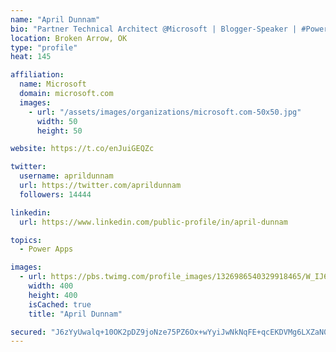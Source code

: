 ```yaml
---
name: "April Dunnam"
bio: "Partner Technical Architect @Microsoft | Blogger-Speaker | #PowerApps, #PowerAutomate, #Office365, #SharePoint | #WIT | #Karaoke Queen"
location: Broken Arrow, OK
type: "profile"
heat: 145

affiliation:
  name: Microsoft
  domain: microsoft.com
  images:
    - url: "/assets/images/organizations/microsoft.com-50x50.jpg"
      width: 50
      height: 50

website: https://t.co/enJuiGEQZc

twitter:
  username: aprildunnam
  url: https://twitter.com/aprildunnam
  followers: 14444

linkedin:
  url: https://www.linkedin.com/public-profile/in/april-dunnam

topics:
  - Power Apps

images:
  - url: https://pbs.twimg.com/profile_images/1326986540329918465/W_IJ6Ih2_400x400.jpg
    width: 400
    height: 400
    isCached: true
    title: "April Dunnam"

secured: "J6zYyUwalq+10OK2pDZ9joNze75PZ6Ox+wYyiJwNkNqFE+qcEKDVMg6LXZaN0TSTsYnbiraVU78zoO580uV35Z9nUYU+FECjKPcs4kSNnaYTQifmJYI/ookNkCx+7QaPBtn/n/ScKMgIa8FB/G4PUsELA4OwKsH2ITNqJ9Vnh8B0Tt5eKG6JJPoCj24d1N+mMq9eXEY+Nfa/H/uDvqrkOfQ7vYg2HeyzhbBH5Oe1pq5OgpBY6TDM8gTZRXiNFJpOyvYbu05WlVtlu2tTRiw3E1/MUGVgJm5rY466Wn5DlwMi6tqNVx9NBGuSEb+WiI1XFGAHZ2+xMGDDTg1OIC9oFX+tVmWBvdhYbB8VyIjTwFSQ1RA7eqzsyhaG5oVxv9zZ//FTG7wMfCCv1O0I4NBrZNSeKQf+6nVI6qcgP7Aq4AA=;Dyv/GSUjg5u/3bkUlHmEKg=="
---
```


